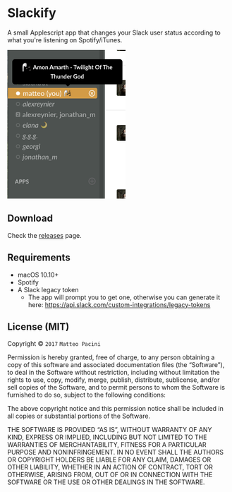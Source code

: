 
# Slackify

A small Applescript app that changes your Slack user status according to what you're listening on Spotify/iTunes.

![img](images/1.png)

## Download

Check the [releases](https://github.com/Zi0P4tch0/Slackify/releases) page.

## Requirements

- macOS 10.10+
- Spotify
- A Slack legacy token
  - The app will prompt you to get one, otherwise you can generate it here: https://api.slack.com/custom-integrations/legacy-tokens

## License (MIT)

Copyright © `2017` `Matteo Pacini`

Permission is hereby granted, free of charge, to any person
obtaining a copy of this software and associated documentation
files (the “Software”), to deal in the Software without
restriction, including without limitation the rights to use,
copy, modify, merge, publish, distribute, sublicense, and/or sell
copies of the Software, and to permit persons to whom the
Software is furnished to do so, subject to the following
conditions:

The above copyright notice and this permission notice shall be
included in all copies or substantial portions of the Software.

THE SOFTWARE IS PROVIDED “AS IS”, WITHOUT WARRANTY OF ANY KIND,
EXPRESS OR IMPLIED, INCLUDING BUT NOT LIMITED TO THE WARRANTIES
OF MERCHANTABILITY, FITNESS FOR A PARTICULAR PURPOSE AND
NONINFRINGEMENT. IN NO EVENT SHALL THE AUTHORS OR COPYRIGHT
HOLDERS BE LIABLE FOR ANY CLAIM, DAMAGES OR OTHER LIABILITY,
WHETHER IN AN ACTION OF CONTRACT, TORT OR OTHERWISE, ARISING
FROM, OUT OF OR IN CONNECTION WITH THE SOFTWARE OR THE USE OR
OTHER DEALINGS IN THE SOFTWARE.
